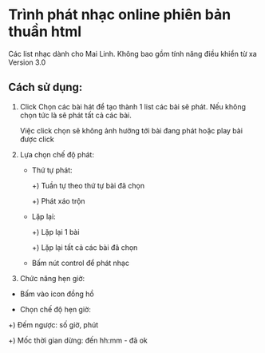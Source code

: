 # Trình phát nhạc online phiên bản thuần html
Các list nhạc dành cho Mai Linh. Không bao gồm tính năng điều khiển từ xa
Version 3.0
## Cách sử dụng:
1. Click Chọn các bài hát để tạo thành 1 list các bài sẽ phát. Nếu không chọn tức là sẽ phát tất cả các bài.
   
   Việc click chọn sẽ không ảnh hưởng tới bài đang phát hoặc play bài được click
3. Lựa chọn chế độ phát:
   - Thứ tự phát:

     +) Tuần tự theo thứ tự bài đã chọn

     +) Phát xáo trộn

    - Lặp lại:

      +) Lặp lại 1 bài

      +) Lặp lại tất cả các bài đã chọn
   - Bấm nút control để phát nhạc
4. Chức năng hẹn giờ:

- Bấm vào icon đồng hồ

- Chọn chế độ hẹn giờ:

+) Đếm ngược: số giờ, phút

+) Mốc thời gian dừng: đến hh:mm  - đã ok

